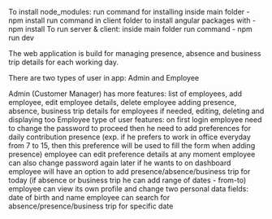 To install node_modules:
run command for installing inside main folder - npm install
run command in client folder to install angular packages with - npm install
To run server & client:
inside main folder run command - npm run dev



The web application is build for managing presence, absence and business trip details for each working day.
 
There are two types of user in app: 
Admin and Employee
 
Admin (Customer Manager) has more features: 
list of employees, add employee, edit employee details, delete employee
adding presence, absence, business trip details for employees if needed, editing, deleting and displaying too
Employee type of user features: 
on first login employee need to change the password to proceed
then he need to add preferences for daily contribution presence (exp. if he prefers to work in office everyday from 7 to 15, then this preference will be used to fill the form when adding presence)
employee can edit preference details at any moment
employee can also change password again later if he wants to
on dashboard employee will  have an option to add presence/absence/business trip for today (if absence or business trip he can add range of dates - from-to)
employee can view its own profile and change two personal data fields: date of birth and name
employee can search for absence/presence/business trip for specific date
